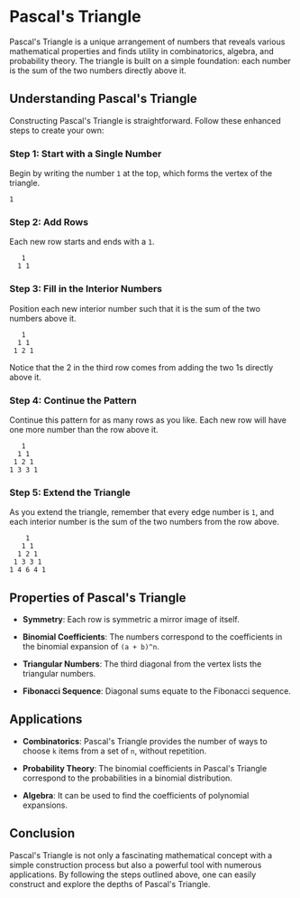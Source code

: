 # Pascal's Triangle

Pascal's Triangle is a unique arrangement of numbers that reveals various mathematical properties and finds utility in combinatorics, algebra, and probability theory. The triangle is built on a simple foundation: each number is the sum of the two numbers directly above it.

## Understanding Pascal's Triangle

Constructing Pascal's Triangle is straightforward. Follow these enhanced steps to create your own:

### Step 1: Start with a Single Number

Begin by writing the number `1` at the top, which forms the vertex of the triangle.

```plaintext
1
```

### Step 2: Add Rows

Each new row starts and ends with a `1`. 

```plaintext
   1
  1 1
```

### Step 3: Fill in the Interior Numbers

Position each new interior number such that it is the sum of the two numbers above it.


```plaintext
   1
  1 1
 1 2 1
```


Notice that the 2 in the third row comes from adding the two 1s directly above it.

### Step 4: Continue the Pattern

Continue this pattern for as many rows as you like. Each new row will have one more number than the row above it.

```plaintext
   1
  1 1
 1 2 1
1 3 3 1
```


### Step 5: Extend the Triangle

As you extend the triangle, remember that every edge number is `1`, and each interior number is the sum of the two numbers from the row above.

```plaintext
    1
   1 1
  1 2 1
 1 3 3 1
1 4 6 4 1
```


## Properties of Pascal's Triangle


- **Symmetry**: Each row is symmetric a mirror image of itself.
- **Binomial Coefficients**: The numbers correspond to the coefficients in the binomial expansion of `(a + b)^n`.

- **Triangular Numbers**: The third diagonal from the vertex lists the triangular numbers.
- **Fibonacci Sequence**: Diagonal sums equate to the Fibonacci sequence.

## Applications


- **Combinatorics**: Pascal's Triangle provides the number of ways to choose `k` items from a set of `n`, without repetition.
- **Probability Theory**: The binomial coefficients in Pascal's Triangle correspond to the probabilities in a binomial distribution.

- **Algebra**: It can be used to find the coefficients of polynomial expansions.

## Conclusion

Pascal's Triangle is not only a fascinating mathematical concept with a simple construction process but also a powerful tool with numerous applications. By following the steps outlined above, one can easily construct and explore the depths of Pascal's Triangle.